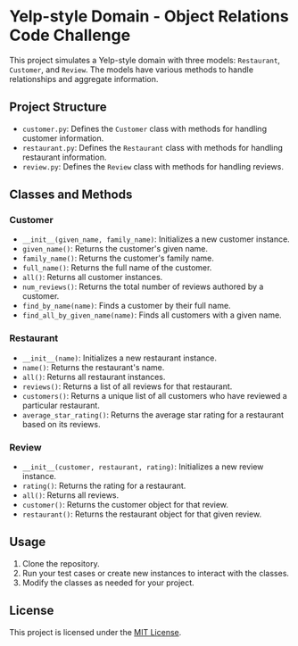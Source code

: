 # Yelp-style Domain - Object Relations Code Challenge

This project simulates a Yelp-style domain with three models: `Restaurant`, `Customer`, and `Review`. The models have various methods to handle relationships and aggregate information.

## Project Structure

- `customer.py`: Defines the `Customer` class with methods for handling customer information.
- `restaurant.py`: Defines the `Restaurant` class with methods for handling restaurant information.
- `review.py`: Defines the `Review` class with methods for handling reviews.

## Classes and Methods

### Customer

- `__init__(given_name, family_name)`: Initializes a new customer instance.
- `given_name()`: Returns the customer's given name.
- `family_name()`: Returns the customer's family name.
- `full_name()`: Returns the full name of the customer.
- `all()`: Returns all customer instances.
- `num_reviews()`: Returns the total number of reviews authored by a customer.
- `find_by_name(name)`: Finds a customer by their full name.
- `find_all_by_given_name(name)`: Finds all customers with a given name.

### Restaurant

- `__init__(name)`: Initializes a new restaurant instance.
- `name()`: Returns the restaurant's name.
- `all()`: Returns all restaurant instances.
- `reviews()`: Returns a list of all reviews for that restaurant.
- `customers()`: Returns a unique list of all customers who have reviewed a particular restaurant.
- `average_star_rating()`: Returns the average star rating for a restaurant based on its reviews.

### Review

- `__init__(customer, restaurant, rating)`: Initializes a new review instance.
- `rating()`: Returns the rating for a restaurant.
- `all()`: Returns all reviews.
- `customer()`: Returns the customer object for that review.
- `restaurant()`: Returns the restaurant object for that given review.

## Usage

1. Clone the repository.
2. Run your test cases or create new instances to interact with the classes.
3. Modify the classes as needed for your project.

## License

This project is licensed under the [MIT License](LICENSE).
